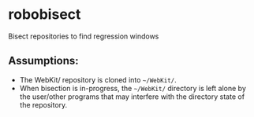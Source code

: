 # robobisect
Bisect repositories to find regression windows

## Assumptions:
* The WebKit/ repository is cloned into `~/WebKit/`.
* When bisection is in-progress, the `~/WebKit/` directory is left alone by the user/other programs that may interfere with the directory state of the repository.
